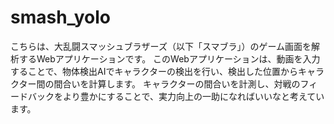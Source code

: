 # smash_yolo

こちらは、大乱闘スマッシュブラザーズ（以下「スマブラ」）のゲーム画面を解析するWebアプリケーションです。
このWebアプリケーションは、動画を入力することで、物体検出AIでキャラクターの検出を行い、検出した位置からキャラクター間の間合いを計算します。
キャラクターの間合いを計測し、対戦のフィードバックをより豊かにすることで、実力向上の一助になればいいなと考えています。
